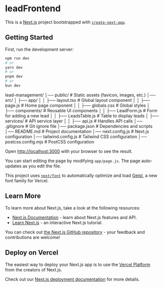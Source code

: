 # leadFrontend

This is a [Next.js](https://nextjs.org) project bootstrapped with [`create-next-app`](https://nextjs.org/docs/app/api-reference/cli/create-next-app).

## Getting Started

First, run the development server:

```bash
npm run dev
# or
yarn dev
# or
pnpm dev
# or
bun dev
```

lead-management/
│── public/                 # Static assets (favicon, images, etc.)
│── src/
│   ├── app/
│   │   ├── layout.tsx      # Global layout component
│   │   ├── page.js        # Home page component
│   │   ├── globals.css     # Global styles
│   ├── components/         # Reusable UI components
│   │   ├── LeadForm.js     # Form for adding a new lead
│   │   ├── LeadsTable.js   # Table to display leads
│   ├── services/           # API service layer
│   │   ├── api.js          # Handles API calls
│── .gitignore              # Git ignore file
│── package.json            # Dependencies and scripts
│── README.md               # Project documentation
│── next.config.js          # Next.js configuration
│── tailwind.config.js      # Tailwind CSS configuration
│── postcss.config.mjs      # PostCSS configuration

Open [http://localhost:3000](http://localhost:3000) with your browser to see the result.

You can start editing the page by modifying `app/page.js`. The page auto-updates as you edit the file.

This project uses [`next/font`](https://nextjs.org/docs/app/building-your-application/optimizing/fonts) to automatically optimize and load [Geist](https://vercel.com/font), a new font family for Vercel.

## Learn More

To learn more about Next.js, take a look at the following resources:

- [Next.js Documentation](https://nextjs.org/docs) - learn about Next.js features and API.
- [Learn Next.js](https://nextjs.org/learn) - an interactive Next.js tutorial.

You can check out [the Next.js GitHub repository](https://github.com/vercel/next.js) - your feedback and contributions are welcome!

## Deploy on Vercel

The easiest way to deploy your Next.js app is to use the [Vercel Platform](https://vercel.com/new?utm_medium=default-template&filter=next.js&utm_source=create-next-app&utm_campaign=create-next-app-readme) from the creators of Next.js.

Check out our [Next.js deployment documentation](https://nextjs.org/docs/app/building-your-application/deploying) for more details.